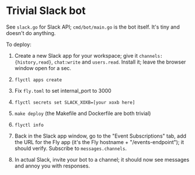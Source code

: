 # Trivial Slack bot

See `slack.go` for Slack API; `cmd/bot/main.go` is the bot itself. It's tiny and doesn't do anything.

To deploy: 

1. Create a new Slack app for your workspace; give it `channels:{history,read}`, `chat:write` and `users.read`.
   Install it; leave the browser window open for a sec.

2. `flyctl apps create`

3. Fix `fly.toml` to set internal_port to 3000

4. `flyctl secrets set SLACK_XOXB=[your xoxb here]`

5. `make deploy` (the Makefile and Dockerfile are both trivial)

6. `flyctl info`

7. Back in the Slack app window, go to the "Event Subscriptions" tab, add the URL for the Fly app
   (it's the Fly hostname + "/events-endpoint"); it should verify. Subscribe to `messages.channels`.
   
8. In actual Slack, invite your bot to a channel; it should now see messages and annoy you with responses.


